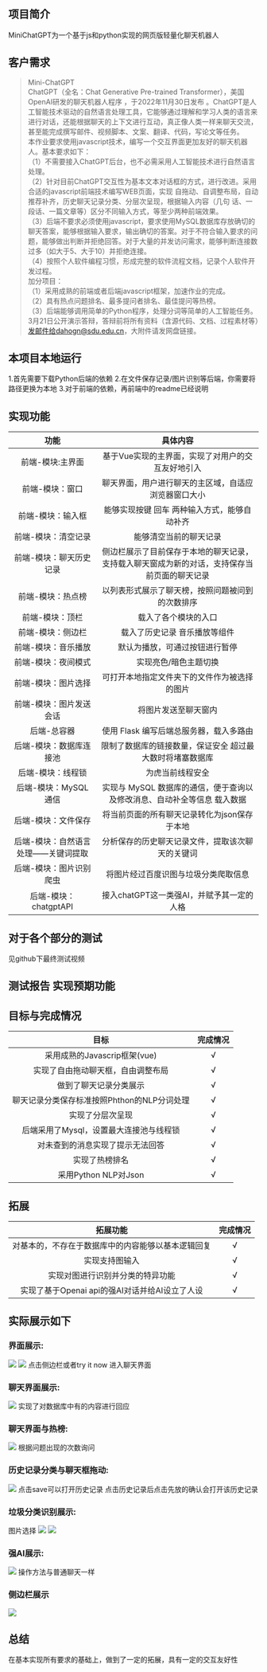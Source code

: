 ## 项目简介
MiniChatGPT为一个基于js和python实现的网页版轻量化聊天机器人

## 客户需求

> Mini-ChatGPT  
> ChatGPT（全名：Chat Generative Pre-trained Transformer），美国OpenAI研发的聊天机器人程序 ，于2022年11月30日发布 。ChatGPT是人工智能技术驱动的自然语言处理工具，它能够通过理解和学习人类的语言来进行对话，还能根据聊天的上下文进行互动，真正像人类一样来聊天交流，甚至能完成撰写邮件、视频脚本、文案、翻译、代码，写论文等任务。  
> 本作业要求使用javascript技术，编写一个交互界面更加友好的聊天机器人。基本要求如下：  
> （1）不需要接入ChatGPT后台，也不必需采用人工智能技术进行自然语言处理。  
> （2）针对目前ChatGPT交互性为基本文本对话框的方式，进行改进。采用合适的javascript前端技术编写WEB页面，实现 自拖动、自调整布局，自动推荐补齐，历史聊天记录分类、分层次呈现，根据输入内容（几句  话、一段话、一篇文章等）区分不同输入方式，等至少两种前端效果。  
> （3）后端不要求必须使用javascript，要求使用MySQL数据库存放确切的聊天答案，能够根据输入要求，输出确切的答案。对于不符合输入要求的问题，能够做出判断并拒绝回答。对于大量的并发访问需求，能够判断连接数过多（如大于5、大于10）并拒绝连接。  
> （4）按照个人软件编程习惯，形成完整的软件流程文档，记录个人软件开发过程。  
> 加分项目：  
> （1）采用成熟的前端或者后端javascript框架，加速作业的完成。  
> （2）具有热点问题排名、最多提问者排名、最佳提问等热榜。  
> （3）后端能够调用简单的Python程序，处理分词等简单的人工智能任务。  
> 3月21日公开演示答辩，答辩前将所有资料（含源代码、文档、过程素材等）发邮件给dahogn@sdu.edu.cn，大附件请发网盘链接。

## 本项目本地运行
1.首先需要下载Python后端的依赖
2.在文件保存记录/图片识别等后端，你需要将路径更换为本地
3.对于前端的依赖，再前端中的readme已经说明
## 实现功能
| 功能 | 具体内容 |
| :---: | :---: |
| 前端-模块:主界面 |基于Vue实现的主界面，实现了对用户的交互友好地引入|
| 前端-模块：窗口 | 聊天界面，用户进行聊天的主区域，自适应浏览器窗口大小 |
| 前端-模块：输入框 | 能够实现按键 回车 两种输入方式，能够自动补齐|
| 前端-模块：清空记录 | 能够清空当前的聊天记录|
| 前端-模块：聊天历史记录 |侧边栏展示了目前保存于本地的聊天记录，支持载入聊天窗成为新的对话，支持保存当前页面的聊天记录|
| 前端-模块：热点榜 | 以列表形式展示了聊天榜，按照问题被问到的次数排序 |
| 前端-模块：顶栏 | 载入了各个模块的入口 |
| 前端-模块：侧边栏 | 载入了历史记录 音乐播放等组件 |
| 前端-模块：音乐播放 | 默认为播放，可通过按钮进行暂停 |
| 前端-模块：夜间模式 | 实现亮色/暗色主题切换 |
| 前端-模块：图片选择 | 可打开本地指定文件夹下的文件作为被选择的图片 |
| 前端-模块：图片发送会话 | 将图片发送至聊天窗内 |
| 后端-总容器 | 使用 Flask 编写后端总服务器，载入多路由 |
| 后端-模块：数据库连接池 | 限制了数据库的链接数量，保证安全 超过最大数时将堵塞数据库|
| 后端-模块：线程锁 | 为虎当前线程安全 |
| 后端-模块：MySQL 通信 | 实现与 MySQL 数据库的通信，便于查询以及修改消息、自动补全等信息 载入数据|
| 后端-模块：文件保存 | 将当前页面的所有聊天记录转化为json保存于本地 |
| 后端-模块：自然语言处理——关键词提取 | 分析保存的历史聊天记录文件，提取该次聊天的关键词|
| 后端-模块：图片识别爬虫 | 将图片经过百度识图与垃圾分类爬取信息 |
| 后端-模块：chatgptAPI | 接入chatGPT这一类强AI，并赋予其一定的人格 |
## 对于各个部分的测试
见github下最终测试视频
## 测试报告 实现预期功能
## 目标与完成情况
|目标|完成情况|
|:---:|:---:|
|采用成熟的Javascrip框架(vue)|√|
|实现了自由拖动聊天框，自由调整布局|√|
|做到了聊天记录分类展示|√|
|聊天记录分类保存标准按照Phthon的NLP分词处理|√|
|实现了分层次呈现|√|
|后端采用了Mysql，设置最大连接池与线程锁|√|
|对未查到的消息实现了提示无法回答|√|
|实现了热榜排名|√|
|采用Python NLP对Json|√|
## 拓展
|拓展功能|完成情况|
|:---:|:---:|
|对基本的，不存在于数据库中的内容能够以基本逻辑回复|√|
|实现支持图输入|√|
|实现对图进行识别并分类的特异功能|√|
|实现了基于Openai api的强AI对话并给AI设立了人设|√|

## 实际展示如下
### 界面展示:
![](https://github.com/hbhalpha/Mini-chatGPT/blob/main/images/%E7%95%8C%E9%9D%A2%E5%B1%95%E7%A4%BA1.png)
![](https://github.com/hbhalpha/Mini-chatGPT/blob/main/images/%E7%95%8C%E9%9D%A2%E5%B1%95%E7%A4%BA2.png)
点击侧边栏或者try it now 进入聊天界面
### 聊天界面展示:
![](https://github.com/hbhalpha/Mini-chatGPT/blob/main/images/%E8%81%8A%E5%A4%A9%E7%95%8C%E9%9D%A2%E5%B1%95%E7%A4%BA.png)
实现了对数据库中有的内容进行回应
### 聊天界面与热榜:
![](https://github.com/hbhalpha/Mini-chatGPT/blob/main/images/%E8%81%8A%E5%A4%A9%E7%95%8C%E9%9D%A2%E4%B8%8E%E7%83%AD%E6%A6%9C.jpg)
根据问题出现的次数询问
### 历史记录分类与聊天框拖动:
![](https://github.com/hbhalpha/Mini-chatGPT/blob/main/images/%E5%8E%86%E5%8F%B2%E8%AE%B0%E5%BD%95%E5%88%86%E7%B1%BB%E4%B8%8E%E8%81%8A%E5%A4%A9%E6%A1%86%E6%8B%96%E5%8A%A8.jpg)
点击save可以打开历史记录
点击历史记录后点击先放的确认会打开该历史记录
### 垃圾分类识别展示:
图片选择
![](https://github.com/hbhalpha/Mini-chatGPT/blob/main/images/OZ%24W_G%5B%7B%7DV%5DTTYTL%7DRK4_HJ.jpg)
![](https://github.com/hbhalpha/Mini-chatGPT/blob/main/images/%E5%9E%83%E5%9C%BE%E5%88%86%E7%B1%BB%E8%AF%86%E5%88%AB%E5%B1%95%E7%A4%BA.png)
### 强AI展示:
![](https://github.com/hbhalpha/Mini-chatGPT/blob/main/images/%E5%BC%BAAI%E5%B1%95%E7%A4%BA.png)
操作方法与普通聊天一样
### 侧边栏展示
![](https://github.com/hbhalpha/Mini-chatGPT/blob/main/images/%24%25J0T88E%5D%40B%60%25Q68CQM%40F44.jpg)
## 总结
在基本实现所有要求的基础上，做到了一定的拓展，具有一定的交互友好性
